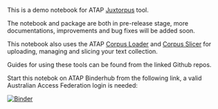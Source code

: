 This is a demo notebook for ATAP [Juxtorpus](https://github.com/Sydney-Informatics-Hub/juxtorpus) tool.

The notebook and package are both in pre-release stage, more documentations, improvements and bug fixes will be added soon.

This notebook also uses the ATAP [Corpus Loader](https://github.com/Australian-Text-Analytics-Platform/atap-corpus-loader) and [Corpus Slicer](https://github.com/Australian-Text-Analytics-Platform/atap-corpus-slicer) for uploading, managing and slicing your text collection.

Guides for using these tools can be found from the linked Github repos.

Start this notebok on ATAP Binderhub from the following link, a valid Australian Access Federation login is needed:

[![Binder](https://binderhub.atap-binder.cloud.edu.au/badge_logo.svg)](https://binderhub.atap-binder.cloud.edu.au/v2/gh/Australian-Text-Analytics-Platform/Notebooks/docker_test?labpath=Juxtorpus-Demo.ipynb)

